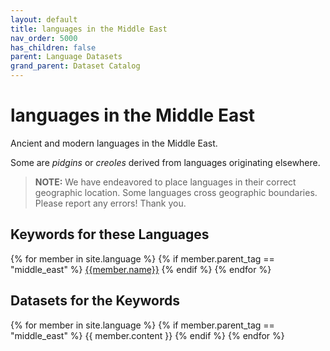 ```yaml
---
layout: default
title: languages in the Middle East
nav_order: 5000
has_children: false
parent: Language Datasets
grand_parent: Dataset Catalog
---
```


# languages in the Middle East

Ancient and modern languages in the Middle East.

Some are _pidgins_ or _creoles_ derived from languages originating elsewhere.

> **NOTE:** We have endeavored to place languages in their correct geographic location. Some languages cross geographic boundaries. Please report any errors! Thank you.

<a name="keywords-at-top"></a>

## Keywords for these Languages

<div>
{% for member in site.language %}
  {% if member.parent_tag == "middle_east" %} 
    <a href="#{{member.cleaned_tag}}" class="topic-btn">{{member.name}}</a>
  {% endif %}
{% endfor %}
</div>

## Datasets for the Keywords

{% for member in site.language %}
  {% if member.parent_tag == "middle_east" %}
    {{ member.content }}
  {% endif %}
{% endfor %}
